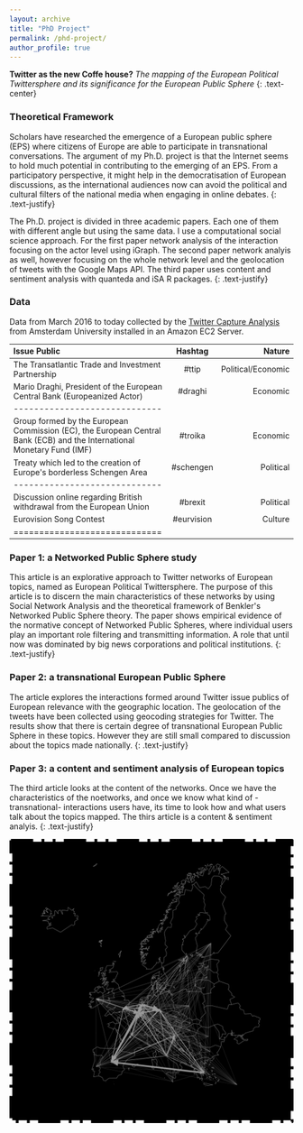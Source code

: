 ```yaml
---
layout: archive
title: "PhD Project"
permalink: /phd-project/
author_profile: true
---
```

**Twitter as the new Coffe house?** _The mapping of the European Political Twittersphere and its significance for the European Public Sphere_
{: .text-center}

### Theoretical Framework

Scholars have researched the emergence of a European public sphere (EPS) where citizens of Europe are able to participate in transnational conversations. The argument of my Ph.D. project is that the Internet seems to hold much potential in contributing to the emerging of an EPS. From a participatory perspective, it might help in the democratisation of European discussions, as the international audiences now can avoid the political and cultural filters of the national media when engaging in online debates.
{: .text-justify}

The Ph.D. project is divided in three academic papers. Each one of them with different angle but using the same data. I use a computational social science approach. For the first paper network analysis of the interaction focusing on the actor level using iGraph. The second paper network analyis as well, however focusing on the whole network level and the geolocation of tweets with the Google Maps API. The third paper uses content and sentiment analysis with quanteda and iSA R packages.
{: .text-justify}


### Data

Data from March 2016 to today collected by the [Twitter Capture Analysis](https://github.com/digitalmethodsinitiative/dmi-tcat/wiki) from Amsterdam University installed in an Amazon EC2 Server.

| Issue Public | Hashtag | Nature |
|:--------|:-------:|--------:|
| The Transatlantic Trade and Investment Partnership   | #ttip   | Political/Economic  |
| Mario Draghi, President of the European Central Bank (Europeanized Actor)   | #draghi   | Economic   |
|-----------------------------|
| Group formed by the European Commission (EC), the European Central Bank (ECB) and the International Monetary Fund (IMF)   | #troika   | Economic  |
| Treaty which led to the creation of Europe's borderless Schengen Area   | #schengen   | Political   |
|-----------------------------|
| Discussion online regarding British withdrawal from the European Union   | #brexit   | Political  |
| Eurovision Song Contest  | #eurvision   | Culture   |
|=============================|



### Paper 1: a Networked Public Sphere study

This article is an explorative approach to Twitter networks of European topics, named as European Political Twittersphere. The purpose of this article is to discern the main characteristics of these networks by using Social Network Analysis and the theoretical framework of Benkler's Networked Public Sphere theory.
The paper shows empirical evidence of the normative concept of Networked Public Spheres, where individual users play an important role filtering and transmitting information. A role that until now was dominated by big news corporations and political institutions.
{: .text-justify}

### Paper 2: a transnational European Public Sphere

The article explores the interactions formed around Twitter issue publics of European relevance with the geographic location. The geolocation of the tweets have been collected using geocoding strategies for Twitter.
The results show that there is certain degree of transnational European Public Sphere in these topics. However they are still small compared to discussion about the topics made nationally.
{: .text-justify}

### Paper 3: a content and sentiment analysis of European topics

The third article looks at the content of the networks. Once we have the characteristics of the noetworks, and once we know what kind of -transnational- interactions users have, its time to look how and what users talk about the topics mapped. The thirs article is a content & sentiment analyis.
{: .text-justify}


![image-right](/images/europeannetwork.png) 